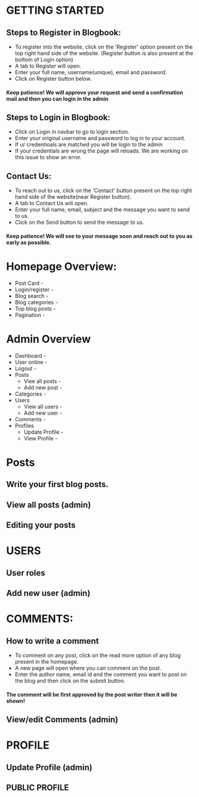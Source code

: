 # GETTING STARTED

## Steps to Register in Blogbook:
* To register into the website, click on the 'Register' option present on the top right hand side of the website.
  (Register button is also present at the bottom of Login option)
* A tab to Register will open.
* Enter your full name, username(unique), email and password.
* Click on Register button below.
#### Keep patience! We will approve your request and send a confirmation mail and then you can login in the admin


## Steps to Login in Blogbook:
* Click on Login in navbar to go to login section.
* Enter your original username and password to log in to your account.
* If ur credentioals are matched you will be login to the admin
* If your credentials are wrong the page will reloads. We are working on this issue to show an error.


## Contact Us:
* To reach out to us, click on the 'Contact' button present on the top right hand side of the website(near Register button).
* A tab to Contact Us will open.
* Enter your full name, email, subject and the message you want to send to us.
* Click on the Send button to send the message to us.
#### Keep patience! We will see to your message soon and reach out to you as early as possible.

# Homepage Overview:

* Post Card - 
* Login/register -
* Blog search -
* Blog categories -
* Top blog posts -
* Pagination -


# Admin Overview

* Dashboard -
* User online -
* Logout -
* Posts
   * Viee all posts -
   * Add new post -
* Categories -
* Users
   * View all users -
   * Add new user -
* Comments -
* Profiles 
   * Update Profile -
   * View Profile -

 
# Posts

## Write your first blog posts.

## View all posts (admin)

## Editing your posts 

# USERS

## User roles

## Add new user (admin)

# COMMENTS:
## How to write a comment
* To comment on any post, click on the read more option of any blog present in the homepage.
* A new page will open where you can comment on the post.
* Enter the author name, email id and the comment you want to post on the blog and then click on the submit button.
#### The comment will be first approved by the post writer then it will be shown!

## View/edit Comments (admin)

# PROFILE

## Update Profile (admin)

## PUBLIC PROFILE

